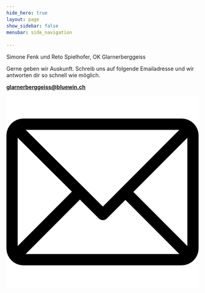 ```yaml
---
hide_hero: true
layout: page
show_sidebar: false
menubar: side_navigation

---
```

Simone Fenk und Reto Spielhofer, OK Glarnerberggeiss

Gerne geben wir Auskunft. Schreib uns auf folgende Emailadresse und wir antworten dir so schnell wie möglich.

**glarnerberggeiss@bluewin.ch**

[![Test](/img/email.png)](mailto:glarnerberggeiss@bluewin.ch)




